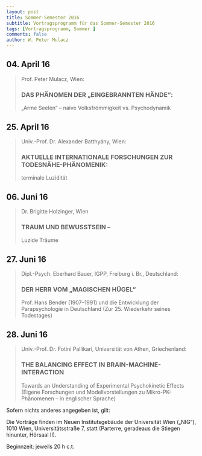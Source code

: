 ```yaml
---
layout: post
title: Sommer-Semester 2016
subtitle: Vortragsprogramm für das Sommer-Semester 2016
tags: [Vortragsprogramm, Sommer ]
comments: false
author: W. Peter Mulacz
---
```


## 04. April 16
> Prof. Peter Mulacz, Wien:
> ### DAS PHÄNOMEN DER „EINGEBRANNTEN HÄNDE“:
> „Arme Seelen“ – naive Volksfrömmigkeit vs. Psychodynamik

## 25. April 16
> Univ.-Prof. Dr. Alexander Batthyány, Wien:
> ### AKTUELLE INTERNATIONALE FORSCHUNGEN ZUR TODESNÄHE-PHÄNOMENIK:
> terminale Luzidität

## 06. Juni 16
> Dr. Brigitte Holzinger, Wien
> ### TRAUM UND BEWUSSTSEIN –
> Luzide Träume

## 27. Juni 16
> Dipl.-Psych. Eberhard Bauer, IGPP, Freiburg i. Br., Deutschland:
> ### DER HERR VOM „MAGISCHEN HÜGEL“
>Prof. Hans Bender (1907–1991) und die Entwicklung der Parapsychologie in Deutschland
> (Zur 25. Wiederkehr seines Todestages)

## 28. Juni 16
> Univ.-Prof. Dr. Fotini Pallikari, Universität von Athen, Griechenland:
> ### THE BALANCING EFFECT IN BRAIN-MACHINE-INTERACTION
> Towards an Understanding of Experimental Psychokinetic Effects
> (Eigene Forschungen und Modellvorstellungen zu Mikro-PK-Phänomenen – in englischer Sprache)


Sofern nichts anderes angegeben ist, gilt:

Die Vorträge finden im Neuen Institutsgebäude der Universität Wien („NIG“), 1010 Wien, Universitätsstraße 7, statt (Parterre, geradeaus die Stiegen hinunter, Hörsaal II).

Beginnzeit: jeweils 20 h c.t.
